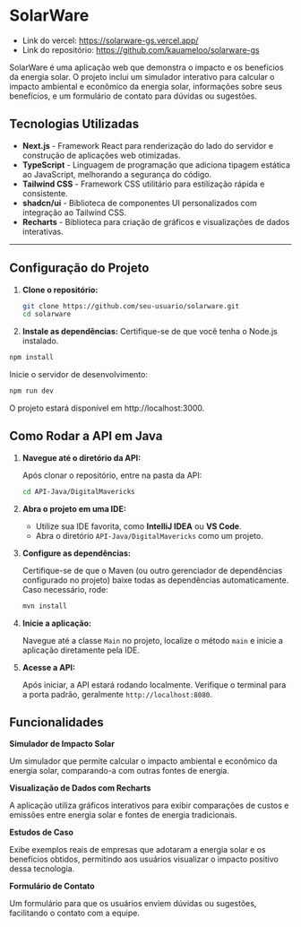 # SolarWare

- Link do vercel: https://solarware-gs.vercel.app/
- Link do repositório: https://github.com/kauameloo/solarware-gs

SolarWare é uma aplicação web que demonstra o impacto e os benefícios da energia solar. O projeto inclui um simulador interativo para calcular o impacto ambiental e econômico da energia solar, informações sobre seus benefícios, e um formulário de contato para dúvidas ou sugestões.

## Tecnologias Utilizadas

- **Next.js** - Framework React para renderização do lado do servidor e construção de aplicações web otimizadas.
- **TypeScript** - Linguagem de programação que adiciona tipagem estática ao JavaScript, melhorando a segurança do código.
- **Tailwind CSS** - Framework CSS utilitário para estilização rápida e consistente.
- **shadcn/ui** - Biblioteca de componentes UI personalizados com integração ao Tailwind CSS.
- **Recharts** - Biblioteca para criação de gráficos e visualizações de dados interativas.

---

## Configuração do Projeto

1. **Clone o repositório:**

   ```bash
   git clone https://github.com/seu-usuario/solarware.git
   cd solarware
   ```

2. **Instale as dependências:**
   Certifique-se de que você tenha o Node.js instalado.

```bash
npm install
```

Inicie o servidor de desenvolvimento:

```bash
npm run dev
```

O projeto estará disponível em http://localhost:3000.

## Como Rodar a API em Java

1. **Navegue até o diretório da API:**

   Após clonar o repositório, entre na pasta da API:

   ```bash
   cd API-Java/DigitalMavericks
   ```

2. **Abra o projeto em uma IDE:**

   - Utilize sua IDE favorita, como **IntelliJ IDEA** ou **VS Code**.
   - Abra o diretório `API-Java/DigitalMavericks` como um projeto.

3. **Configure as dependências:**

   Certifique-se de que o Maven (ou outro gerenciador de dependências configurado no projeto) baixe todas as dependências automaticamente. Caso necessário, rode:

   ```bash
   mvn install
   ```

4. **Inicie a aplicação:**

   Navegue até a classe `Main` no projeto, localize o método `main` e inicie a aplicação diretamente pela IDE.

5. **Acesse a API:**

   Após iniciar, a API estará rodando localmente. Verifique o terminal para a porta padrão, geralmente `http://localhost:8080`.

## Funcionalidades

**Simulador de Impacto Solar**

Um simulador que permite calcular o impacto ambiental e econômico da energia solar, comparando-a com outras fontes de energia.

**Visualização de Dados com Recharts**

A aplicação utiliza gráficos interativos para exibir comparações de custos e emissões entre energia solar e fontes de energia tradicionais.

**Estudos de Caso**

Exibe exemplos reais de empresas que adotaram a energia solar e os benefícios obtidos, permitindo aos usuários visualizar o impacto positivo dessa tecnologia.

**Formulário de Contato**

Um formulário para que os usuários enviem dúvidas ou sugestões, facilitando o contato com a equipe.
